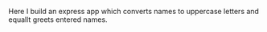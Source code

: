 Here I build an express app which converts names to uppercase letters and equallt greets entered names.